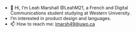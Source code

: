 - 👋 Hi, I’m Leah Marshall @LeahM21, a French and Digital Communications student studying at Western University.
- I’m interested in product design and languages.
- 📫 How to reach me: lmarsh49@uwo.ca

<!---
LeahM21/LeahM21 is a ✨ special ✨ repository because its `README.md` (this file) appears on your GitHub profile.
You can click the Preview link to take a look at your changes.
--->
